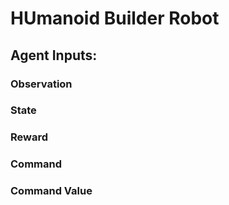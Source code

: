 # HUmanoid Builder Robot



## Agent Inputs:

### Observation 

### State

### Reward 

### Command 

### Command Value

